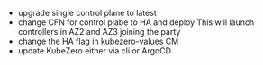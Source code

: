 - upgrade single control plane to latest
- change CFN for control plabe to HA and deploy
  This will launch controllers in AZ2 and AZ3 joining the party
- change the HA flag in kubezero-values CM
- update KubeZero either via cli or ArgoCD
